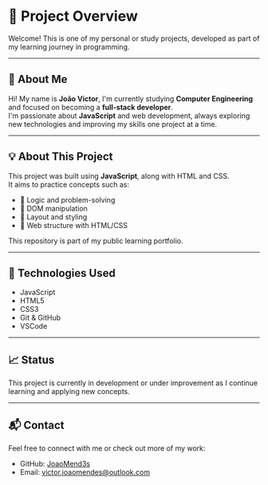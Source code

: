 # 📁 Project Overview

Welcome! This is one of my personal or study projects, developed as part of my learning journey in programming.

---

## 👤 About Me

Hi! My name is **João Victor**, I'm currently studying **Computer Engineering** and focused on becoming a **full-stack developer**.  
I'm passionate about **JavaScript** and web development, always exploring new technologies and improving my skills one project at a time.

---

## 💡 About This Project

This project was built using **JavaScript**, along with HTML and CSS.  
It aims to practice concepts such as:

- 📌 Logic and problem-solving
- 🎯 DOM manipulation
- 🎨 Layout and styling
- 🧱 Web structure with HTML/CSS

This repository is part of my public learning portfolio.

---

## 🚀 Technologies Used

- JavaScript  
- HTML5  
- CSS3  
- Git & GitHub  
- VSCode

---

## 📈 Status

This project is currently in development or under improvement as I continue learning and applying new concepts.

---

## 📬 Contact

Feel free to connect with me or check out more of my work:

- GitHub: [JoaoMend3s](https://github.com/JoaoMend3s)
- Email: victor.joaomendes@outlook.com
